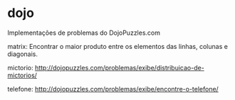 # dojo

Implementações de problemas do DojoPuzzles.com

matrix: Encontrar o maior produto entre os elementos das linhas, colunas e diagonais.

mictorio: http://dojopuzzles.com/problemas/exibe/distribuicao-de-mictorios/

telefone: http://dojopuzzles.com/problemas/exibe/encontre-o-telefone/
